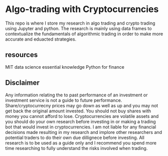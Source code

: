 # Algo-trading with Cryptocurrencies

This repo is where I store my research in algo trading and crypto trading using Jupyter and python. The research is mainly using data frames to contextualize the fundamentals of algorithmic trading in order to make more accurate and eduacted strategies. 

## resources

MIT data science essential knowledge
Python for finance

## Disclaimer

Any information relating the to past performance of an investment or investment service is not a guide to future performance. Share/cryptocurrecny prices may go down as well as up and you may not get back the original amount invested. You should not buy shares with money you cannot afford to lose. Cryptocurrencies are volatile assets and you should do your own research before investing in or making a trading bot that would invest in cryptocurrencies. I am not liable for any financial decisions made resulting in my research and implore other researchers and potential traders to do their own due dillignece before investing. All research is to be used as a guide only and I recommend you spend more time researching to fully understand the risks involved when trading.